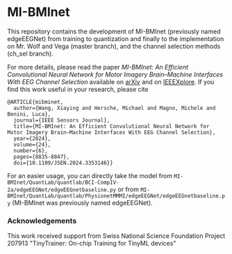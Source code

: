 # MI-BMInet
This repository contains the development of MI-BMInet (previously named edgeEEGNet) from training to quantization and finally to the implementation on Mr. Wolf and Vega (master branch), and the channel selection methods (ch_sel branch).

For more details, please read the paper *MI-BMInet: An Efficient Convolutional Neural Network for Motor Imagery Brain–Machine Interfaces With EEG Channel Selection* available on [arXiv](https://arxiv.org/abs/2203.14592) and on [IEEEXplore](https://ieeexplore.ieee.org/document/10409134). If you find this work useful in your research, please cite
```
@ARTICLE{mibminet,
  author={Wang, Xiaying and Hersche, Michael and Magno, Michele and Benini, Luca},
  journal={IEEE Sensors Journal}, 
  title={MI-BMInet: An Efficient Convolutional Neural Network for Motor Imagery Brain–Machine Interfaces With EEG Channel Selection}, 
  year={2024},
  volume={24},
  number={6},
  pages={8835-8847},
  doi={10.1109/JSEN.2024.3353146}}
```

For an easier usage, you can directly take the model from `MI-BMInet/QuantLab/quantlab/BCI-CompIV-2a/edgeEEGNet/edgeEEGnetbaseline.py` or from `MI-BMInet/QuantLab/quantlab/PhysionetMMMI/edgeEEGNet/edgeEEGnetbaseline.py` (MI-BMInet was previously named edgeEEGNet).


### Acknowledgements
This work received support from Swiss National Science Foundation Project 207913 "TinyTrainer: On-chip Training for TinyML devices"
